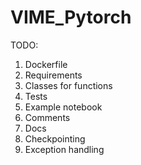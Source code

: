 # VIME_Pytorch

TODO:
1. Dockerfile
2. Requirements
3. Classes for functions
4. Tests
5. Example notebook
6. Comments
7. Docs
8. Checkpointing
9. Exception handling